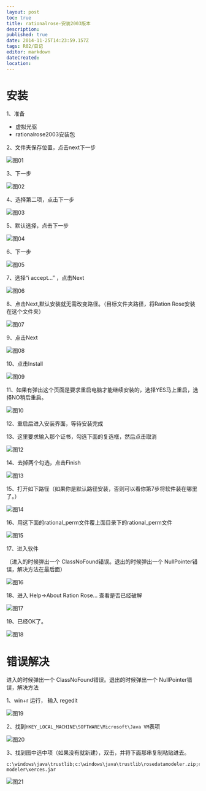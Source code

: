```yaml
---
layout: post
toc: true
title: rationalrose-安装2003版本
description: 
published: true
date: 2014-11-25T14:23:59.157Z
tags: R02/日记
editor: markdown
dateCreated: 
location:
---
```


# 安装

1、准备

* 虚拟光驱
* rationalrose2003安装包

2、文件夹保存位置，点击next下一步

![图01](/R02/纪年/2014/2014-11-25-rationalrose-安装2003版本/assets/01.png)

3、下一步

![图02](/R02/纪年/2014/2014-11-25-rationalrose-安装2003版本/assets/02.png)

4、选择第二项，点击下一步

![图03](/R02/纪年/2014/2014-11-25-rationalrose-安装2003版本/assets/03.png)

5、默认选择，点击下一步

![图04](/R02/纪年/2014/2014-11-25-rationalrose-安装2003版本/assets/04.png)

6、下一步

![图05](/R02/纪年/2014/2014-11-25-rationalrose-安装2003版本/assets/05.png)

7、选择“i accept...” ，点击Next

![图06](/R02/纪年/2014/2014-11-25-rationalrose-安装2003版本/assets/06.png)

8、点击Next,默认安装就无需改变路径。（目标文件夹路径，将Ration Rose安装在这个文件夹）

![图07](/R02/纪年/2014/2014-11-25-rationalrose-安装2003版本/assets/07.png)

9、点击Next

![图08](/R02/纪年/2014/2014-11-25-rationalrose-安装2003版本/assets/08.png)

10、点击Install

![图09](/R02/纪年/2014/2014-11-25-rationalrose-安装2003版本/assets/09.png)

11、如果有弹出这个页面是要求重启电脑才能继续安装的，选择YES马上重启，选择NO稍后重启。

![图10](/R02/纪年/2014/2014-11-25-rationalrose-安装2003版本/assets/10.png)

12、重启后进入安装界面，等待安装完成

13、这里要求输入那个证书，勾选下面的复选框，然后点击取消

![图12](/R02/纪年/2014/2014-11-25-rationalrose-安装2003版本/assets/12.jpg)

14、去掉两个勾选，点击Finish

![图13](/R02/纪年/2014/2014-11-25-rationalrose-安装2003版本/assets/13.jpg)

15、打开如下路径（如果你是默认路径安装，否则可以看你第7步将软件装在哪里了。）

![图14](/R02/纪年/2014/2014-11-25-rationalrose-安装2003版本/assets/14.png)

16、用这下面的rational_perm文件覆上面目录下的rational_perm文件

![图15](/R02/纪年/2014/2014-11-25-rationalrose-安装2003版本/assets/15.png)

17、进入软件 

（进入的时候弹出一个 ClassNoFound错误。退出的时候弹出一个 NullPointer错误，解决方法在最后面）

![图16](/R02/纪年/2014/2014-11-25-rationalrose-安装2003版本/assets/16.png)

18、进入 Help->About Ration Rose... 查看是否已经破解

![图17](/R02/纪年/2014/2014-11-25-rationalrose-安装2003版本/assets/17.png)

19、已经OK了。

![图18](/R02/纪年/2014/2014-11-25-rationalrose-安装2003版本/assets/18.png)


# 错误解决

进入的时候弹出一个 ClassNoFound错误。退出的时候弹出一个 NullPointer错误，解决方法

1、win+r 运行， 输入 regedit

![图19](/R02/纪年/2014/2014-11-25-rationalrose-安装2003版本/assets/19.png)

2、找到`HKEY_LOCAL_MACHINE\SOFTWARE\Microsoft\Java VM`表项

![图20](/R02/纪年/2014/2014-11-25-rationalrose-安装2003版本/assets/20.png)

3、找到图中选中项（如果没有就新建），双击，并将下面那串复制粘贴进去。

```
c:\windows\java\trustlib;c:\windows\java\trustlib\rosedatamodeler.zip;c:\windows\java\trustlib\comwrappers.zip;c:\windows\java\trustlib\xerces.jar;c:\programfiles\rational\rose\web modeler\xerces.jar
```

![图21](/R02/纪年/2014/2014-11-25-rationalrose-安装2003版本/assets/21.png)

